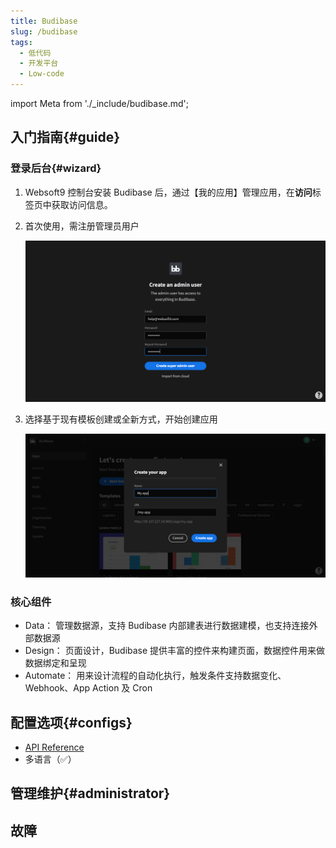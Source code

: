 ```yaml
---
title: Budibase
slug: /budibase
tags:
  - 低代码
  - 开发平台
  - Low-code
---
```


import Meta from './_include/budibase.md';

<Meta name="meta" />

## 入门指南{#guide}

### 登录后台{#wizard}

1. Websoft9 控制台安装 Budibase 后，通过【我的应用】管理应用，在**访问**标签页中获取访问信息。  

2. 首次使用，需注册管理员用户
   
   ![Budibase](./assets/budibase-installadmin-websoft9.png)

3. 选择基于现有模板创建或全新方式，开始创建应用

   ![Budibase](./assets/budibase-createapp-websoft9.png)

### 核心组件

- Data： 管理数据源，支持 Budibase 内部建表进行数据建模，也支持连接外部数据源
- Design： 页面设计，Budibase 提供丰富的控件来构建页面，数据控件用来做数据绑定和呈现
- Automate： 用来设计流程的自动化执行，触发条件支持数据变化、Webhook、App Action 及 Cron

## 配置选项{#configs}

- [API Reference](https://docs.budibase.com/docs/public-api)
- 多语言（✅）

## 管理维护{#administrator}

## 故障